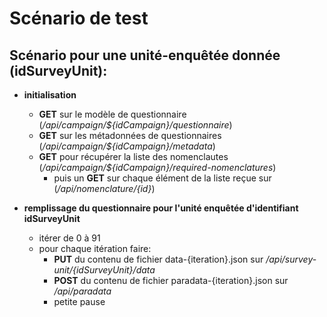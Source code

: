 # Scénario de test

## Scénario pour une unité-enquêtée donnée (idSurveyUnit):

- **initialisation**

  - **GET** sur le modèle de questionnaire (_/api/campaign/${idCampaign}/questionnaire_)
  - **GET** sur les métadonnées de questionnaires (_/api/campaign/${idCampaign}/metadata_)
  - **GET** pour récupérer la liste des nomenclautes (_/api/campaign/${idCampaign}/required-nomenclatures_)
    - puis un **GET** sur chaque élément de la liste reçue sur (_/api/nomenclature/{id}_)

- **remplissage du questionnaire pour l'unité enquêtée d'identifiant idSurveyUnit**
  - itérer de 0 à 91
  - pour chaque itération faire:
    - **PUT** du contenu de fichier data-{iteration}.json sur _/api/survey-unit/{idSurveyUnit}/data_
    - **POST** du contenu de fichier paradata-{iteration}.json sur _/api/paradata_
    - petite pause 
